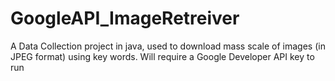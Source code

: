 # GoogleAPI_ImageRetreiver
A Data Collection project in java, used to download mass scale of images (in JPEG format) using key words. Will require a Google Developer API key to run
